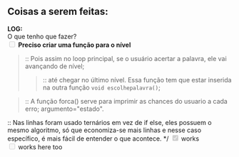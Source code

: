## Coisas a serem feitas:
**LOG:** <br>
O que tenho que fazer? <br>
<input type="checkbox" disabled  /> **Preciso criar uma função para o nível** <br> 
   > :: Pois assim no loop principal, se o usuário acertar a palavra, ele vai avançando de nível;<br>
   >> :: até chegar no último nível. Essa função tem que estar inserida na outra função `void escolhepalavra()`;


> :: A função forca() serve para imprimir as chances do usuario a cada erro; argumento="estado".

:: Nas linhas foram usado ternários em vez de if else, eles possuem o mesmo algoritmo, só que 
economiza-se mais linhas e nesse caso específico, é mais fácil de entender o que acontece. 
*/
<input type="checkbox" disabled checked /> works <br>
<input type="checkbox" disabled /> works here too <br>